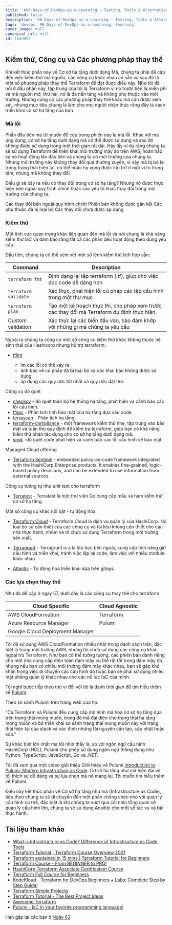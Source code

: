```yaml
---
title: '#90-Days-of-DevOps-as-a-Learning - Testing, Tools & Alternatives - Day 62'
published: false
description: '90-Days-of-DevOps-as-a-Learning - Testing, Tools & Alternatives'
tags: 'devops, 90-Days-of-DevOps-as-a-Learning, learning'
cover_image: null
canonical_url: null
id: 1049053
---
```

## Kiểm thử, Công cụ và Các phương pháp thay thế

Khi kết thúc phần này về Cơ sở hạ tầng dưới dạng Mã, chúng ta phải đề cập đến việc kiểm thử mã nguồn, các công cụ khác nhau có sẵn và sau đó là một số phương pháp thay thế Terraform để đạt được điều này. Như tôi đã nói ở đầu phần này, tập trung của tôi là Terraform vì nó trước tiên là miễn phí và mã nguồn mở, thứ hai, nó là đa nền tảng và không phụ thuộc vào môi trường. Nhưng cũng có các phương pháp thay thế khác mà cần được xem xét, nhưng mục tiêu chung là làm cho mọi người nhận thức rằng đây là cách triển khai cơ sở hạ tầng của bạn.

### Mã lỗi

Phần đầu tiên mà tôi muốn đề cập trong phiên này là mã lỗi. Khác với mã ứng dụng, cơ sở hạ tầng dưới dạng mã có thể được sử dụng và sau đó không được sử dụng trong một thời gian rất dài. Hãy lấy ví dụ rằng chúng ta sẽ sử dụng Terraform để triển khai môi trường máy ảo trên AWS, hoàn hảo và nó hoạt động lần đầu tiên và chúng ta có môi trường của chúng ta. Nhưng môi trường này không thay đổi quá thường xuyên, vì vậy mã bị bỏ lại trong trạng thái hiện tại, có thể hoặc hy vọng được lưu trữ ở một vị trí trung tâm, nhưng mã không thay đổi.

Điều gì sẽ xảy ra nếu có thay đổi trong cơ sở hạ tầng? Nhưng nó được thực hiện bên ngoài quy trình chính hoặc các yếu tố khác thay đổi trong môi trường của chúng ta.

Các thay đổi bên ngoài quy trình chính
Phiên bản không được gắn kết
Các phụ thuộc đã bị loại bỏ
Các thay đổi chưa được áp dụng


### Kiểm thử

Một lĩnh vực quan trọng khác liên quan đến mã lỗi và nói chung là khả năng kiểm thử IaC và đảm bảo rằng tất cả các phần đều hoạt động theo đúng yêu cầu.

Đầu tiên, chúng ta có thể xem xét một số lệnh kiểm thử tích hợp sẵn:


| Command              | Description                                                                                |
| -------------------- | ------------------------------------------------------------------------------------------ |
| `terraform fmt`      | Định dạng lại tệp terraform (.tf), giúp cho việc đọc code dễ dàng hơn                      |
| `terraform validate` | Xác thực, phát hiện lỗi cú pháp các tệp cấu hình trong một thư mục                         |
| `terraform plan`     | Tạo một kế hoạch thực thi, cho phép xem trước các thay đổi mà Terraform dự định thực hiện. |
| Custom validation    | Xác thực lại các biến đầu vào, bảo đảm khớp với những gì mà chúng ta yêu cầu               |

Ngoài ra chúng ta cũng có một số công cụ kiểm thử khác không thuộc hệ sinh thái của Hashicorp nhưng hỗ trợ terraform:

- [tflint](https://github.com/terraform-linters/tflint)

  - ìm các lỗi có thể xảy ra.
  - ảnh báo về cú pháp đã bị loại bỏ và các khai báo không được sử dụng.
  - áp dụng các quy ước tốt nhất và quy ước đặt tên.

Công cụ dò quét

- [checkov](https://www.checkov.io/) - dò quét toàn bộ hệ thống hạ tầng, phát hiện và cảnh báo các lỗi cấu hình.
- [tfsec](https://aquasecurity.github.io/tfsec/v1.4.2/) - Phân tích tính bảo mật của hạ tầng dựa vào code.
- [terrascan](https://github.com/accurics/terrascan) - Phân tích hạ tầng.
- [terraform-compliance](https://terraform-compliance.com/) - một framework kiểm thử nhẹ, tập trung vào bảo mật và tuân thủ quy định để kiểm tra terraform, giúp bạn có khả năng kiểm thử phản tác dụng cho cơ sở hạ tầng dưới dạng mã.
- [snyk](https://docs.snyk.io/products/snyk-infrastructure-as-code/scan-terraform-files/scan-and-fix-security-issues-in-terraform-files) -dò quét code phát hiện và cảnh báo các lỗi cấu hình về bảo mật.

Managed Cloud offering

- [Terraform Sentinel](https://www.terraform.io/cloud-docs/sentinel) - embedded policy-as-code framework integrated with the HashiCorp Enterprise products. It enables fine-grained, logic-based policy decisions, and can be extended to use information from external sources.

Công cụ tương tự như unit test cho terraform

- [Terratest](https://terratest.gruntwork.io/) - Terratest là một thư viện Go cung cấp mẫu và hàm kiểm thử cơ sở hạ tầng.

Một số công cụ khác nổi bật - tự động hóa

- [Terraform Cloud](https://cloud.hashicorp.com/products/terraform) - Terraform Cloud là dịch vụ quản lý của HashiCorp. Nó loại bỏ sự cần thiết của các công cụ và tài liệu không cần thiết cho các nhà thực hành, nhóm và tổ chức sử dụng Terraform trong môi trường sản xuất.

- [Terragrunt](https://terragrunt.gruntwork.io/) - Terragrunt is a là lớp bọc bên ngoài, cung cấp tính năng giữ cấu hình và triển khai, tránh việc lặp lại code, làm việc với nhiều module khác nhau.

- [Atlantis](https://www.runatlantis.io/) - Tự động hóa triển khai dựa trên gitops

### Các lựa chọn thay thế

Như đã đề cập ở ngày 57, dưới đây là các công cụ thay thế cho terraform

| Cloud Specific                  | Cloud Agnostic |
| ------------------------------- | -------------- |
| AWS CloudFormation              | Terraform      |
| Azure Resource Manager          | Pulumi         |
| Google Cloud Deployment Manager |                |

Tôi đã sử dụng AWS CloudFormation nhiều nhất trong danh sách trên, đặc biệt là trong môi trường AWS, nhưng tôi chưa sử dụng các công cụ khác ngoại trừ Terraform. Như bạn có thể tưởng tượng, các phiên bản dành riêng cho một nhà cung cấp điện toán đám mây cụ thể rất tốt trong đám mây đó, nhưng nếu bạn có nhiều môi trường đám mây khác nhau, bạn sẽ gặp khó khăn trong việc di chuyển các cấu hình đó hoặc bạn sẽ phải sử dụng nhiều mặt phẳng quản lý khác nhau cho các nỗ lực IaC của mình.

Tôi nghĩ bước tiếp theo thú vị đối với tôi là dành thời gian để tìm hiểu thêm về [Pulumi](https://www.pulumi.com/)

Theo so sánh Pulumi trên trang web của họ:

"Cả Terraform và Pulumi đều cung cấp mô hình mã hóa cơ sở hạ tầng dựa trên trạng thái mong muốn, trong đó mã đại diện cho trạng thái hạ tầng mong muốn và bộ triển khai so sánh trạng thái mong muốn này với trạng thái hiện tại của stack và xác định những tài nguyên cần tạo, cập nhật hoặc xóa."

Sự khác biệt lớn nhất mà tôi nhìn thấy là, so với ngôn ngữ cấu hình HashiCorp (HCL), Pulumi cho phép sử dụng ngôn ngữ thông dụng như Python, TypeScript, JavaScript, Go và .NET.

Tôi đã xem qua một video giới thiệu Giới thiệu về Pulumi [Introduction to Pulumi: Modern Infrastructure as Code](https://www.youtube.com/watch?v=QfJTJs24-JM): Cơ sở hạ tầng như mã hiện đại và tôi thích sự dễ dàng và sự lựa chọn mà nó mang lại. Tôi muốn tìm hiểu thêm về Pulumi.

Điều này kết thúc phần về Cơ sở hạ tầng như mã (Infrastructure as Code), tiếp theo chúng ta sẽ di chuyển đến một phần chồng chéo nhỏ với quản lý cấu hình cụ thể, đặc biệt là khi chúng ta vượt qua cái nhìn tổng quan về quản lý cấu hình lớn, chúng ta sẽ sử dụng Ansible cho một số tác vụ và bài thực hành.

## Tài liệu tham khảo

- [What is Infrastructure as Code? Difference of Infrastructure as Code Tools](https://www.youtube.com/watch?v=POPP2WTJ8es)
- [Terraform Tutorial | Terraform Course Overview 2021](https://www.youtube.com/watch?v=m3cKkYXl-8o)
- [Terraform explained in 15 mins | Terraform Tutorial for Beginners](https://www.youtube.com/watch?v=l5k1ai_GBDE)
- [Terraform Course - From BEGINNER to PRO!](https://www.youtube.com/watch?v=7xngnjfIlK4&list=WL&index=141&t=16s)
- [HashiCorp Terraform Associate Certification Course](https://www.youtube.com/watch?v=V4waklkBC38&list=WL&index=55&t=111s)
- [Terraform Full Course for Beginners](https://www.youtube.com/watch?v=EJ3N-hhiWv0&list=WL&index=39&t=27s)
- [KodeKloud - Terraform for DevOps Beginners + Labs: Complete Step by Step Guide!](https://www.youtube.com/watch?v=YcJ9IeukJL8&list=WL&index=16&t=11s)
- [Terraform Simple Projects](https://terraform.joshuajebaraj.com/)
- [Terraform Tutorial - The Best Project Ideas](https://www.youtube.com/watch?v=oA-pPa0vfks)
- [Awesome Terraform](https://github.com/shuaibiyy/awesome-terraform)
- [Pulumi - IaC in your favorite programming language!](https://www.youtube.com/watch?v=vIjeiDcsR3Q&t=51s)

Hẹn gặp lại các bạn ở [Ngày 63](day63.md)
